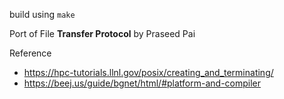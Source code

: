 build using `make`

Port of File **Transfer Protocol** by Praseed Pai

Reference
- https://hpc-tutorials.llnl.gov/posix/creating_and_terminating/
- https://beej.us/guide/bgnet/html/#platform-and-compiler
